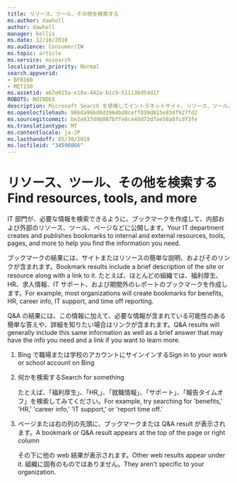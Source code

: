 ```yaml
---
title: リソース、ツール、その他を検索する
ms.author: dawholl
author: dawholl
manager: kellis
ms.date: 12/18/2018
ms.audience: Consumer/IW
ms.topic: article
ms.service: mssearch
localization_priority: Normal
search.appverid:
- BFB160
- MET150
ms.assetid: a67e015a-e10a-442a-b1c9-511136d54d1f
ROBOTS: NOINDEX
description: Microsoft Search を使用してイントラネットサイト、リソース、ツール、および内部情報へのリンクを検索する
ms.openlocfilehash: 986da96bd0d3964bd0ceff839d015e83df927fd2
ms.sourcegitcommit: be2e837d9b087bffe6ce40d72d7ae58a8fcdf3fe
ms.translationtype: MT
ms.contentlocale: ja-JP
ms.lasthandoff: 05/30/2019
ms.locfileid: "34590866"
---
```

# <a name="find-resources-tools-and-more"></a><span data-ttu-id="76dd7-103">リソース、ツール、その他を検索する</span><span class="sxs-lookup"><span data-stu-id="76dd7-103">Find resources, tools, and more</span></span>

<span data-ttu-id="76dd7-104">IT 部門が、必要な情報を検索できるように、ブックマークを作成して、内部および外部のリソース、ツール、ページなどに公開します。</span><span class="sxs-lookup"><span data-stu-id="76dd7-104">Your IT department creates and publishes bookmarks to internal and external resources, tools, pages, and more to help you find the information you need.</span></span>
  
<span data-ttu-id="76dd7-105">ブックマークの結果には、サイトまたはリソースの簡単な説明、およびそのリンクが含まれます。</span><span class="sxs-lookup"><span data-stu-id="76dd7-105">Bookmark results include a brief description of the site or resource along with a link to it.</span></span> <span data-ttu-id="76dd7-106">たとえば、ほとんどの組織では、福利厚生、HR、求人情報、IT サポート、および期間外のレポートのブックマークを作成します。</span><span class="sxs-lookup"><span data-stu-id="76dd7-106">For example, most organizations will create bookmarks for benefits, HR, career info, IT support, and time off reporting.</span></span>
  
<span data-ttu-id="76dd7-107">Q&A の結果には、この情報に加えて、必要な情報が含まれている可能性のある簡単な答えや、詳細を知りたい場合はリンクが含まれます。</span><span class="sxs-lookup"><span data-stu-id="76dd7-107">Q&A results will generally include this same information as well as a brief answer that may have the info you need and a link if you want to learn more.</span></span>
  
1. <span data-ttu-id="76dd7-108">Bing で職場または学校のアカウントにサインインする</span><span class="sxs-lookup"><span data-stu-id="76dd7-108">Sign in to your work or school account on Bing</span></span> 
    
2. <span data-ttu-id="76dd7-109">何かを検索する</span><span class="sxs-lookup"><span data-stu-id="76dd7-109">Search for something</span></span>
    
    <span data-ttu-id="76dd7-110">たとえば、「福利厚生」、「HR,」、「就職情報」、「サポート」、「報告タイムオフ」を検索してみてください。</span><span class="sxs-lookup"><span data-stu-id="76dd7-110">For example, try searching for 'benefits,' 'HR,' 'career info,' 'IT support,' or 'report time off.'</span></span>
    
3. <span data-ttu-id="76dd7-111">ページまたは右の列の先頭に、ブックマークまたは Q&A result が表示されます。</span><span class="sxs-lookup"><span data-stu-id="76dd7-111">A bookmark or Q&A result appears at the top of the page or right column</span></span>
    
    <span data-ttu-id="76dd7-112">その下に他の web 結果が表示されます。</span><span class="sxs-lookup"><span data-stu-id="76dd7-112">Other web results appear under it.</span></span> <span data-ttu-id="76dd7-113">組織に固有のものではありません。</span><span class="sxs-lookup"><span data-stu-id="76dd7-113">They aren't specific to your organization.</span></span>

  

